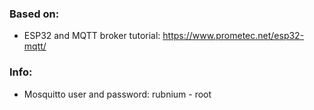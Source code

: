 ### Based on:
- ESP32 and MQTT broker tutorial: https://www.prometec.net/esp32-mqtt/

### Info:
- Mosquitto user and password: rubnium - root
